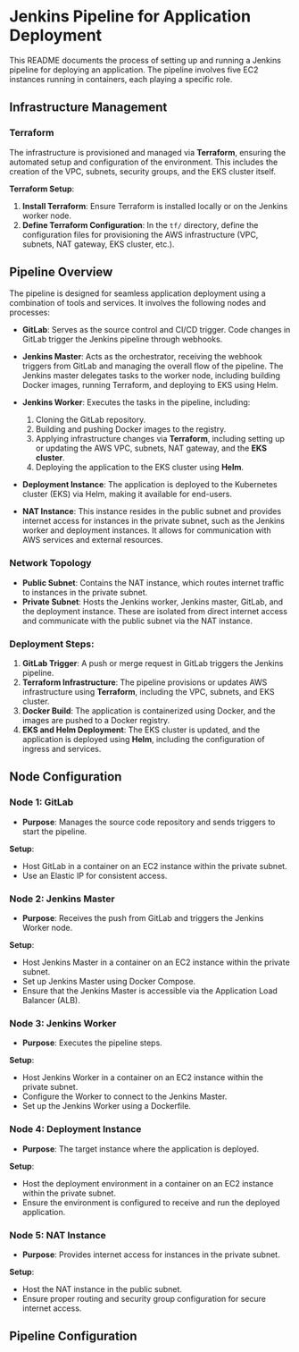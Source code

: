 # Jenkins Pipeline for Application Deployment

This README documents the process of setting up and running a Jenkins pipeline for deploying an application. The pipeline involves five EC2 instances running in containers, each playing a specific role.

## Infrastructure Management

### Terraform

The infrastructure is provisioned and managed via **Terraform**, ensuring the automated setup and configuration of the environment. This includes the creation of the VPC, subnets, security groups, and the EKS cluster itself.

**Terraform Setup**:

1. **Install Terraform**: Ensure Terraform is installed locally or on the Jenkins worker node.
2. **Define Terraform Configuration**: In the `tf/` directory, define the configuration files for provisioning the AWS infrastructure (VPC, subnets, NAT gateway, EKS cluster, etc.).

## Pipeline Overview

The pipeline is designed for seamless application deployment using a combination of tools and services. It involves the following nodes and processes:

- **GitLab**: Serves as the source control and CI/CD trigger. Code changes in GitLab trigger the Jenkins pipeline through webhooks.
  
- **Jenkins Master**: Acts as the orchestrator, receiving the webhook triggers from GitLab and managing the overall flow of the pipeline. The Jenkins master delegates tasks to the worker node, including building Docker images, running Terraform, and deploying to EKS using Helm.

- **Jenkins Worker**: Executes the tasks in the pipeline, including:
  1. Cloning the GitLab repository.
  2. Building and pushing Docker images to the registry.
  3. Applying infrastructure changes via **Terraform**, including setting up or updating the AWS VPC, subnets, NAT gateway, and the **EKS cluster**.
  4. Deploying the application to the EKS cluster using **Helm**.
  
- **Deployment Instance**: The application is deployed to the Kubernetes cluster (EKS) via Helm, making it available for end-users.

- **NAT Instance**: This instance resides in the public subnet and provides internet access for instances in the private subnet, such as the Jenkins worker and deployment instances. It allows for communication with AWS services and external resources.

### Network Topology
- **Public Subnet**: Contains the NAT instance, which routes internet traffic to instances in the private subnet.
- **Private Subnet**: Hosts the Jenkins worker, Jenkins master, GitLab, and the deployment instance. These are isolated from direct internet access and communicate with the public subnet via the NAT instance.

### Deployment Steps:
1. **GitLab Trigger**: A push or merge request in GitLab triggers the Jenkins pipeline.
2. **Terraform Infrastructure**: The pipeline provisions or updates AWS infrastructure using **Terraform**, including the VPC, subnets, and EKS cluster.
3. **Docker Build**: The application is containerized using Docker, and the images are pushed to a Docker registry.
4. **EKS and Helm Deployment**: The EKS cluster is updated, and the application is deployed using **Helm**, including the configuration of ingress and services.


   

## Node Configuration

### Node 1: GitLab
- **Purpose**: Manages the source code repository and sends triggers to start the pipeline.

**Setup**:
- Host GitLab in a container on an EC2 instance within the private subnet.
- Use an Elastic IP for consistent access.

### Node 2: Jenkins Master
- **Purpose**: Receives the push from GitLab and triggers the Jenkins Worker node.

**Setup**:
- Host Jenkins Master in a container on an EC2 instance within the private subnet.
- Set up Jenkins Master using Docker Compose.
- Ensure that the Jenkins Master is accessible via the Application Load Balancer (ALB).

### Node 3: Jenkins Worker
- **Purpose**: Executes the pipeline steps.

**Setup**:
- Host Jenkins Worker in a container on an EC2 instance within the private subnet.
- Configure the Worker to connect to the Jenkins Master.
- Set up the Jenkins Worker using a Dockerfile.

### Node 4: Deployment Instance
- **Purpose**: The target instance where the application is deployed.

**Setup**:
- Host the deployment environment in a container on an EC2 instance within the private subnet.
- Ensure the environment is configured to receive and run the deployed application.

### Node 5: NAT Instance
- **Purpose**: Provides internet access for instances in the private subnet.

**Setup**:
- Host the NAT instance in the public subnet.
- Ensure proper routing and security group configuration for secure internet access.

## Pipeline Configuration


